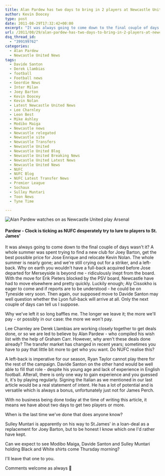 ```yaml
---
title: Alan Pardew has two days to bring in 2 players at Newcastle United
author: Kevin Doocey
type: post
date: 2011-08-29T17:32:42+00:00
excerpt: "It was always going to come down to the final couple of days wasn't it? A whole summer was spent trying to find a new club for Joey Barton, get the best possible price.."
url: /2011/08/29/alan-pardew-has-two-days-to-bring-in-2-players-at-newcastle-united/
dsq_thread_id:
  - "399199762"
categories:
  - Alan Pardew
  - Newcastle United News
tags:
  - Davide Santon
  - Derek Llambias
  - football
  - Football news
  - Geordie News
  - Inter Milan
  - Joey Barton
  - Kevin Doocey
  - Kevin Nolan
  - Latest Newcastle United News
  - Lee Charnley
  - Leon Best
  - Mike Ashley
  - Modibo Maiga
  - Newcastle news
  - Newcastle relegated
  - Newcastle site
  - Newcastle Transfers
  - Newcastle United
  - Newcastle United Blog
  - Newcastle United Breaking News
  - Newcastle United Latest News
  - Newcastle United News
  - NUFC
  - NUFC Blog
  - NUFC Latest Transfer News
  - Premier League
  - Sochaux
  - Sulley Muntari
  - Toon News
  - Tyne Time

---
```

![Alan Pardew watches on as Newcastle United play Arsenal](https://www.tynetime.com/wp-content/uploads/2011/08/Alan-Pardew-NUFC-2011.jpg "Alan-Pardew-NUFC-2011")

#### Pardew - Clock is ticking as NUFC desperately try to lure to players to St. James'

It was always going to come down to the final couple of days wasn't it? A whole summer was spent trying to find a new club for Joey Barton, get the best possible price for Jose Enrique and relocate Kevin Nolan. The whole summer is nearly gone; and we're still crying out for a striker, and a left-back. Why on earth you wouldn't have a full-back acquired before Jose departed for Merseyside is beyond  me - ridiculously inept from the board. With the move for Erik Pieters blocked by the PSV board, Newcastle have had to move elsewhere and pretty quickly. Luckily enough; Aly Cissokho is eager to come and if reports are to be understood - he could be on Tyneside very soon. Then again, our supposed move to Davide Santon may well question whether the Lyon full-back will arrive at all. Only the next couple of days can tell us I suppose.

Why we've left it so long baffles me. The longer we leave it; the more we'll pay - or possibly in our case: the more we won't pay.

Lee Charnley are Derek Llambias are working closely together to get deals done, or so we are led to believe by Alan Pardew - who compiled his wish list with the help of Graham Carr. However, why aren't these deals done already? The transfer market has changed in recent years; sometimes you have to pay that little bit more to get who you want. Do NUFC realise this?

A left-back is imperative for our season, Ryan Taylor cannot play there for the rest of the campaign. Davide Santon on the other hand would be well able to fill that role - despite his young age and lack of experience in English football. Afterall, there is only one way to gain experience and you guessed it, it's by playing regularly. Signing the Italian as we mentioned in our last article would be a real statement of intent. He has a lot of potential and is versatile which is always a bonus, unfortunately just not for James Perch.

With no business being done today at the time of writing this article, it means we have about two days to get two players or more.

When is the last time we've done that does anyone know?

Sulley Muntari is apparently on his way to St.James' in a loan-deal as a replacement for Joey Barton, but to be honest I know which one I'd rather have kept.

Can we expect to see Modibo Maiga, Davide Santon and Sulley Muntari holding Black and White shirts come Thursday morning?

I'll leave that one to you.

Comments welcome as always 🙂
